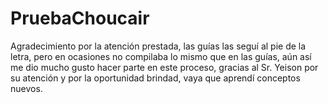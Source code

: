 # PruebaChoucair

Agradecimiento por la atención prestada, las guías las seguí al pie de la letra, pero en ocasiones no compilaba lo mismo que en las guías, aún así me dio mucho gusto hacer parte en este proceso, gracias al Sr. Yeison por su atención y por la oportunidad brindad, vaya que aprendí conceptos nuevos.
